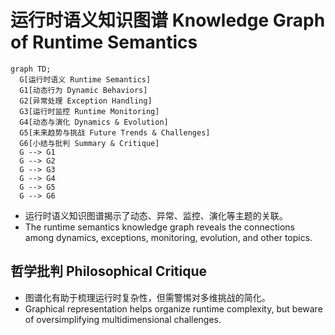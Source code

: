 # 运行时语义知识图谱 Knowledge Graph of Runtime Semantics

```mermaid
graph TD;
  G[运行时语义 Runtime Semantics]
  G1[动态行为 Dynamic Behaviors]
  G2[异常处理 Exception Handling]
  G3[运行时监控 Runtime Monitoring]
  G4[动态与演化 Dynamics & Evolution]
  G5[未来趋势与挑战 Future Trends & Challenges]
  G6[小结与批判 Summary & Critique]
  G --> G1
  G --> G2
  G --> G3
  G --> G4
  G --> G5
  G --> G6
```

- 运行时语义知识图谱揭示了动态、异常、监控、演化等主题的关联。
- The runtime semantics knowledge graph reveals the connections among dynamics, exceptions, monitoring, evolution, and other topics.

## 哲学批判 Philosophical Critique

- 图谱化有助于梳理运行时复杂性，但需警惕对多维挑战的简化。
- Graphical representation helps organize runtime complexity, but beware of oversimplifying multidimensional challenges.
